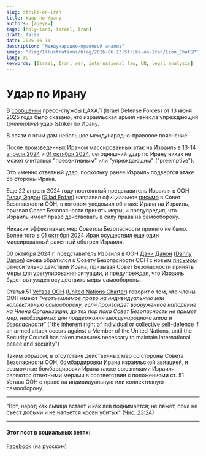 ```yaml
---
slug: strike-on-iran
title: Удар по Ирану
authors: [ageyev]
tags: [holy-land, israel, iran]
draft: false
date: 2025-06-13
description: "Международно-правовой анализ"
image: "/img/Illustrations/blog/2026-06-13-Strike-on-Iran/Lion_ChatGPT_generated.png"
lang: ru
keywords: [Israel, Iran, war, international law, UN, legal analysis]
---
```


# Удар по Ирану 

В [сообщении](https://x.com/IDF/status/1933324595471454495) пресс-службы ЦАХАЛ (Israel Defense Forces) от 13 июня 2025 года было сказано, что израильская армия нанесла упреждающий (*preemptive*) удар (strike) по Ирану. 

В связи с этим дам небольшое международно-правовое пояснение:
<!-- truncate -->

После произведенных Ираном массированных атак на Израиль в [13-14 апреля 2024](https://en.wikipedia.org/wiki/April_2024_Iranian_strikes_on_Israel) и [01 октября 2024](https://en.wikipedia.org/wiki/October_2024_Iranian_strikes_on_Israel), сегодняшний удар по Ирану никак не может считаться "превентивным" или "упреждающим" ("preemptive").

Это именно ответный удар, поскольку ранее Израиль подвергся атаке со стороны Ирана.

Еще 22 апреля 2024 году постоянный представитель Израиля в ООН [Гилад Эрдан](https://ru.wikipedia.org/wiki/%D0%AD%D1%80%D0%B4%D0%B0%D0%BD,_%D0%93%D0%B8%D0%BB%D0%B0%D0%B4) ([Gilad Erdan](https://en.wikipedia.org/wiki/Gilad_Erdan)) направил официальное [письмо](https://digitallibrary.un.org/record/4045365) в Совет Безопасности ООН, в котором уведомил об атаке Ирана на Израиль, призвал Совет Безопасности принять меры, и предупредил, что Израиль имеет право действовать в силу права на самооборону.

Никаких эффективных мер Советом Безопасности принято не было. Более того в [01 октября 2024](https://en.wikipedia.org/wiki/October_2024_Iranian_strikes_on_Israel)  Иран осуществил еще один массированный ракетный обстрел Израиля. 

00 октября 2024 г. представитель Израиля в ООН [Дани Данон](https://ru.wikipedia.org/wiki/%D0%94%D0%B0%D0%BD%D0%BE%D0%BD,_%D0%94%D0%B0%D0%BD%D0%B8) ([Danny Danon](https://en.wikipedia.org/wiki/Danny_Danon)) снова обратился к Совету Безопасности ООН с новым [письмом](https://digitallibrary.un.org/record/4063563) относительно действий Ирана, призывая Совет Безопасности принять меры для урегулирования ситуации, и предупреждая, что Израиль будет вынужден осуществить меры самообороны. 

Статья 51 [Устава ООН](https://www.un.org/ru/about-us/un-charter/chapter-7) ([United Nations Charter](https://www.un.org/en/about-us/un-charter/chapter-7)) говорит о том, что члены ООН имеют *"неотъемлемое право на индивидуальную или коллективную самооборону, если произойдет вооруженное нападение на Члена Организации, до тех пор пока Совет Безопасности не примет мер, необходимых для поддержания международного мира и безопасности"* ("the inherent right of individual or collective self-defence if an armed attack occurs against a Member of the United Nations, until the Security Council has taken measures necessary to maintain international peace and security") 


Таким образом, в отсутствие действенных мер со стороны Совета Безопасности ООН, бомбардировки Ирана израильской авиацией, и возможные бомбардировки Ирана также союзниками Израиля, являются ответными мерами в соответствии с положениями ст. 51 Устава ООН о праве на индивидуальную или коллективную самооборону.

---- 

"Вот, народ как львица встает и как лев поднимается; не ляжет, пока не съест добычи и не напьется крови убитых"
([Чис. 23:24](https://ru.wikisource.org/wiki/%D0%A7%D0%B8%D1%81%D0%BB%D0%B0#23:24))

--- 

#### Этот пост в социальных сетях: 

[Facebook](https://www.facebook.com/viktor.ageyev/posts/pfbid035UdBWTQNNwu7kaymT22gKphsmD1EpLVp5sjFFftMmQxUwkc5phSju5F18PFdzgYUl) (на русском) 





